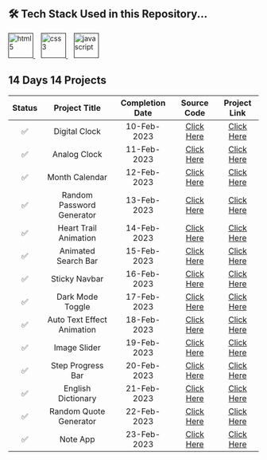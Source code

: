 

## 🛠 Tech Stack Used in this Repository...
 <a href="" target="_blank"> <img src="https://camo.githubusercontent.com/c3a116928dc4560b0b08d4b4afe69b34844171f896529cc7572674965f2cd66c/68747470733a2f2f63646e2d69636f6e732d706e672e666c617469636f6e2e636f6d2f3132382f3137342f3137343835342e706e67" alt="html5" height="50" width="50"/> </a> 
   &nbsp;&nbsp;
 <a href="" target="_blank"> <img src="https://camo.githubusercontent.com/19245ec17eda7364486b88211a4f9893001661c78d384430843df7584f30ec4e/68747470733a2f2f63646e2d69636f6e732d706e672e666c617469636f6e2e636f6d2f3132382f3733322f3733323139302e706e67" alt="css3" height="50" width="50"/> </a>
   &nbsp;&nbsp;
  <a href="" target="_blank"> <img src="https://camo.githubusercontent.com/c5b45f4b07364324947b8a0cb15e93ff32890d94321295fb8254aa06d1c5dc55/68747470733a2f2f63646e2d69636f6e732d706e672e666c617469636f6e2e636f6d2f3132382f353936382f353936383239322e706e67" alt="javascript" height="50" width="50"/> </a>
  

## 14 Days 14 Projects

| Status | Project Title | Completion Date | Source Code | Project Link |
|:-: | :-:           |:-:              | :-:         | :-:          |
| ✅ | Digital Clock             | 10-Feb-2023 | [Click Here](https://github.com/shailee2036/14DaysOfJavascript/tree/main/Digital%20Clock) | [Click Here](https://amazing-nougat-332a88.netlify.app) |
| ✅ | Analog Clock              | 11-Feb-2023 | [Click Here](https://github.com/shailee2036/14DaysOfJavascript/tree/main/Analog%20Clock) | [Click Here](https://relaxed-pixie-0efd18.netlify.app) |
| ✅ | Month Calendar            | 12-Feb-2023 | [Click Here](https://github.com/shailee2036/14DaysOfJavascript/tree/main/Month%20Calendar) | [Click Here](https://eclectic-raindrop-7d781e.netlify.app/) |
| ✅ | Random Password Generator | 13-Feb-2023 | [Click Here](https://github.com/shailee2036/14DaysOfJavascript/tree/main/Random%20Password%20Generator) | [Click Here](https://verdant-kangaroo-fc0107.netlify.app/) | 
| ✅ | Heart Trail Animation     | 14-Feb-2023 | [Click Here](https://github.com/shailee2036/14DaysOfJavascript/tree/main/Heart%20Trail%20Animation) | [Click Here](https://dreamy-cucurucho-688b51.netlify.app/) |
| ✅ | Animated Search Bar       | 15-Feb-2023 | [Click Here](https://github.com/shailee2036/14DaysOfJavascript/tree/main/Animated%20Search%20Bar) | [Click Here](https://stellular-gelato-34dfcd.netlify.app/) |
| ✅ | Sticky Navbar             | 16-Feb-2023 | [Click Here](https://github.com/shailee2036/14DaysOfJavascript/tree/main/Sticky%20Navbar) |  [Click Here](https://zesty-sprinkles-1ead6d.netlify.app)   |
| ✅ | Dark Mode Toggle          | 17-Feb-2023 | [Click Here](https://github.com/shailee2036/14DaysOfJavascript/tree/main/Dark%20Mode%20Toggle) |  [Click Here](https://dulcet-tiramisu-afe2de.netlify.app/) |
| ✅ | Auto Text Effect Animation| 18-Feb-2023 | [Click Here](https://github.com/shailee2036/14DaysOfJavascript/tree/main/Auto%20Text%20Effect%20Animation) |[Click Here](https://marvelous-sunburst-e2aa74.netlify.app) |
| ✅ | Image Slider              | 19-Feb-2023 | [Click Here](https://github.com/shailee2036/14DaysOfJavascript/tree/main/Image%20Slider) | [Click Here](https://incredible-cobbler-d9a31d.netlify.app)   |
| ✅ | Step Progress Bar         | 20-Feb-2023 | [Click Here](https://github.com/shailee2036/14DaysOfJavascript/tree/main/Step%20Progress%20Bar) | [Click Here](https://exquisite-semifreddo-164e3a.netlify.app) |
| ✅ | English Dictionary        | 21-Feb-2023 | [Click Here](https://github.com/shailee2036/14DaysOfJavascript/tree/main/English%20Dictionary) | [Click Here](https://superlative-axolotl-92f97c.netlify.app/)  |
| ✅ | Random Quote Generator    | 22-Feb-2023 | [Click Here](https://github.com/shailee2036/14DaysOfJavascript/tree/main/Random%20Quote%20Generator) | [Click Here](https://aesthetic-semolina-8e939b.netlify.app/) |
| ✅ | Note App | 23-Feb-2023 | [Click Here](https://github.com/shailee2036/14DaysOfJavascript/tree/main/Note%20App) | [Click Here](https://steady-muffin-14ec35.netlify.app/) |
